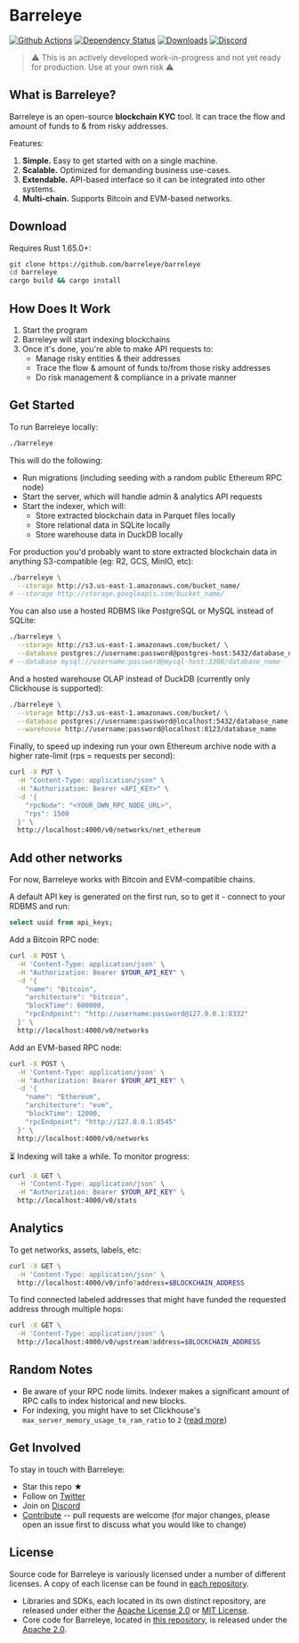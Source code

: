 # Barreleye

[![Github Actions](https://img.shields.io/github/actions/workflow/status/barreleye/barreleye/tests.yml?style=flat-square)](https://github.com/barreleye/barreleye/actions)
[![Dependency Status](https://deps.rs/repo/github/barreleye/barreleye/status.svg?style=flat-square)](https://deps.rs/repo/github/barreleye/barreleye)
[![Downloads](https://img.shields.io/crates/d/barreleye?color=blue&style=flat-square)](https://crates.io/crates/barreleye)
[![Discord](https://img.shields.io/discord/1026664296861679646?style=flat-square&color=blue)](https://discord.gg/VX8PdWSwNZ)

> ⚠️ This is an actively developed work-in-progress and not yet ready for production. Use at your own risk ⚠️

## What is Barreleye?

Barreleye is an open-source **blockchain KYC** tool. It can trace the flow and amount of funds to & from risky addresses.

Features:

1. **Simple.** Easy to get started with on a single machine.
1. **Scalable.** Optimized for demanding business use-cases.
1. **Extendable.** API-based interface so it can be integrated into other systems.
1. **Multi-chain.** Supports Bitcoin and EVM-based networks.

## Download

<!-- ### Via package manager (not recommended right now; outdated)

```bash
cargo install barreleye
```

### From source -->

Requires Rust 1.65.0+:

```bash
git clone https://github.com/barreleye/barreleye
cd barreleye
cargo build && cargo install
```

## How Does It Work

1. Start the program
1. Barreleye will start indexing blockchains
1. Once it's done, you're able to make API requests to:
    - Manage risky entities & their addresses
    - Trace the flow & amount of funds to/from those risky addresses
    - Do risk management & compliance in a private manner

## Get Started

To run Barreleye locally:

```bash
./barreleye
```

This will do the following:

- Run migrations (including seeding with a random public Ethereum RPC node)
- Start the server, which will handle admin & analytics API requests
- Start the indexer, which will:
  - Store extracted blockchain data in Parquet files locally
  - Store relational data in SQLite locally
  - Store warehouse data in DuckDB locally

For production you'd probably want to store extracted blockchain data in anything S3-compatible (eg: R2, GCS, MinIO, etc):

```bash
./barreleye \
  --storage http://s3.us-east-1.amazonaws.com/bucket_name/
# --storage http://storage.googleapis.com/bucket_name/
```

You can also use a hosted RDBMS like PostgreSQL or MySQL instead of SQLite:

```bash
./barreleye \
  --storage http://s3.us-east-1.amazonaws.com/bucket/ \
  --database postgres://username:password@postgres-host:5432/database_name
# --database mysql://username:password@mysql-host:3306/database_name
```

And a hosted warehouse OLAP instead of DuckDB (currently only Clickhouse is supported):

```bash
./barreleye \
  --storage http://s3.us-east-1.amazonaws.com/bucket/ \
  --database postgres://username:password@localhost:5432/database_name \
  --warehouse http://username:password@localhost:8123/database_name
```

Finally, to speed up indexing run your own Ethereum archive node with a higher rate-limit (rps = requests per second):

```bash
curl -X PUT \
  -H "Content-Type: application/json" \
  -H "Authorization: Bearer <API_KEY>" \
  -d '{
    "rpcNode": "<YOUR_OWN_RPC_NODE_URL>",
    "rps": 1500
  }' \
  http://localhost:4000/v0/networks/net_ethereum
```

## Add other networks

For now, Barreleye works with Bitcoin and EVM-compatible chains.

A default API key is generated on the first run, so to get it - connect to your RDBMS and run:

```sql
select uuid from api_keys;
```

Add a Bitcoin RPC node:

```bash
curl -X POST \
  -H 'Content-Type: application/json' \
  -H "Authorization: Bearer $YOUR_API_KEY" \
  -d '{
    "name": "Bitcoin",
    "architecture": "bitcoin",
    "blockTime": 600000,
    "rpcEndpoint": "http://username:password@127.0.0.1:8332"
  }' \
  http://localhost:4000/v0/networks
```

Add an EVM-based RPC node:

```bash
curl -X POST \
  -H 'Content-Type: application/json' \
  -H "Authorization: Bearer $YOUR_API_KEY" \
  -d '{
    "name": "Ethereum",
    "architecture": "evm",
    "blockTime": 12000,
    "rpcEndpoint": "http://127.0.0.1:8545"
  }' \
  http://localhost:4000/v0/networks
```

⏳ Indexing will take a while. To monitor progress:

```bash
curl -X GET \
  -H 'Content-Type: application/json' \
  -H "Authorization: Bearer $YOUR_API_KEY" \
  http://localhost:4000/v0/stats
```

## Analytics

To get networks, assets, labels, etc:

```bash
curl -X GET \
  -H 'Content-Type: application/json' \
  http://localhost:4000/v0/info?address=$BLOCKCHAIN_ADDRESS
```

To find connected labeled addresses that might have funded the requested address through multiple hops:

```bash
curl -X GET \
  -H 'Content-Type: application/json' \
  http://localhost:4000/v0/upstream?address=$BLOCKCHAIN_ADDRESS
```

## Random Notes

- Be aware of your RPC node limits. Indexer makes a significant amount of RPC calls to index historical and new blocks.
- For indexing, you might have to set Clickhouse's `max_server_memory_usage_to_ram_ratio` to `2` ([read more](https://github.com/ClickHouse/ClickHouse/issues/17631))

## Get Involved

To stay in touch with Barreleye:

- Star this repo ★
- Follow on [Twitter](https://twitter.com/BarreleyeLabs)
- Join on [Discord](https://discord.gg/VX8PdWSwNZ)
- [Contribute](/CONTRIBUTING.md) -- pull requests are welcome (for major changes, please open an issue first to discuss what you would like to change)

## License

Source code for Barreleye is variously licensed under a number of different licenses. A copy of each license can be found in [each repository](https://github.com/barreleye).

- Libraries and SDKs, each located in its own distinct repository, are released under either the [Apache License 2.0](https://opensource.org/licenses/Apache-2.0) or [MIT License](https://opensource.org/licenses/MIT).
- Core code for Barreleye, located in [this repository](https://github.com/barreleye/barreleye), is released under the [Apache 2.0](/LICENSE).
